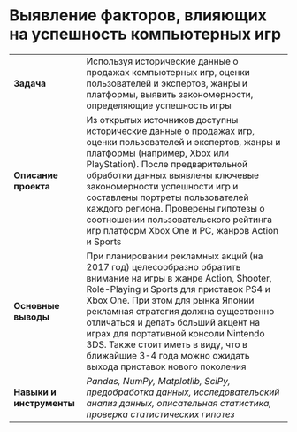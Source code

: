# Выявление факторов, влияющих на успешность компьютерных игр

<table>
  <tr><td><b>Задача</b></td>
    <td>Используя исторические данные о продажах компьютерных игр, оценки пользователей и экспертов, жанры и платформы, выявить закономерности, определяющие успешность игры </td></tr>
  <tr><td><b>Описание проекта</b></td>
    <td>Из открытых источников доступны исторические данные о продажах игр, оценки пользователей и экспертов, жанры и платформы (например, Xbox или PlayStation). После предварительной обработки данных выявлены ключевые закономерности успешности игр и составлены портреты пользователей каждого региона. Проверены гипотезы о соотношении пользовательского рейтинга игр платформ Xbox One и PC, жанров Action и Sports </td></tr>
   <tr><td><b>Основные выводы</b></td>
    <td>При планировании рекламных акций (на 2017 год) целесообразно обратить внимание на игры в жанре Action, Shooter, Role-Playing и Sports для приставок PS4 и Xbox One. При этом для рынка Японии рекламная стратегия должна существенно отличаться и делать больший акцент на играх для портативной консоли Nintendo 3DS. Также стоит иметь в виду, что в ближайшие 3-4 года можно ожидать выхода приставок нового поколения</b></td></tr>
  <tr><td><b>Навыки и инструменты</b></td>
    <td><i>Pandas, NumPy, Matplotlib, SciPy, предобработка данных, исследовательский анализ данных, описательная статистика, проверка статистических гипотез </i></td></tr>
</table>
